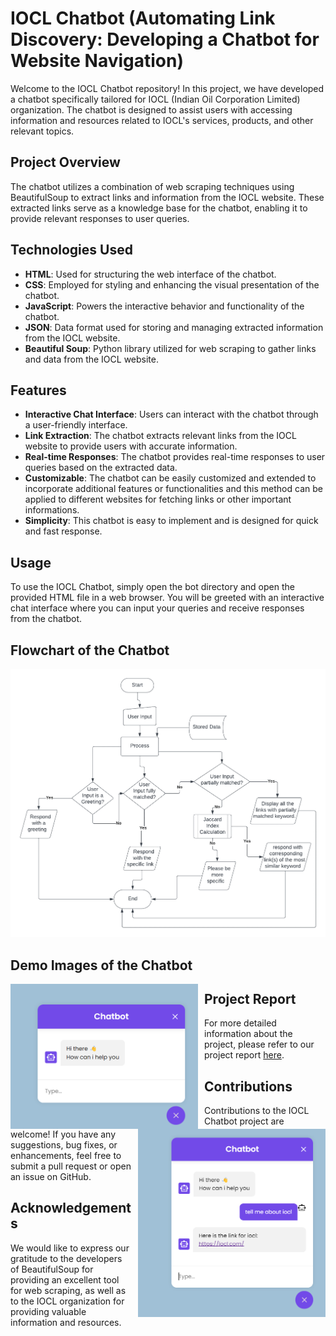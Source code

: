 # IOCL Chatbot (Automating Link Discovery: Developing a Chatbot for Website Navigation)

Welcome to the IOCL Chatbot repository! In this project, we have developed a chatbot specifically tailored for IOCL (Indian Oil Corporation Limited) organization. The chatbot is designed to assist users with accessing information and resources related to IOCL's services, products, and other relevant topics.

## Project Overview

The chatbot utilizes a combination of web scraping techniques using BeautifulSoup to extract links and information from the IOCL website. These extracted links serve as a knowledge base for the chatbot, enabling it to provide relevant responses to user queries.

## Technologies Used

- **HTML**: Used for structuring the web interface of the chatbot.
- **CSS**: Employed for styling and enhancing the visual presentation of the chatbot.
- **JavaScript**: Powers the interactive behavior and functionality of the chatbot.
- **JSON**: Data format used for storing and managing extracted information from the IOCL website.
- **Beautiful Soup**: Python library utilized for web scraping to gather links and data from the IOCL website.

## Features

- **Interactive Chat Interface**: Users can interact with the chatbot through a user-friendly interface.
- **Link Extraction**: The chatbot extracts relevant links from the IOCL website to provide users with accurate information.
- **Real-time Responses**: The chatbot provides real-time responses to user queries based on the extracted data.
- **Customizable**: The chatbot can be easily customized and extended to incorporate additional features or functionalities and this method can be applied to different websites for fetching links or other important informations.
- **Simplicity**: This chatbot is easy to implement and is designed for quick and fast response.

## Usage

To use the IOCL Chatbot, simply open the bot directory and open the provided HTML file in a web browser. You will be greeted with an interactive chat interface where you can input your queries and receive responses from the chatbot.

## Flowchart of the Chatbot

![Flowchart](https://github.com/anfunggwrabrahma/Chatbot/blob/main/a1.png)

## Demo Images of the Chatbot

<div>
    <img src="https://github.com/anfunggwrabrahma/Chatbot/blob/main/a2.png" alt="Image 1" style="float:left; margin-right: 10px;" width="300"/>
    <img src="https://github.com/anfunggwrabrahma/Chatbot/blob/main/a3.png" alt="Image 2" style="float:right; margin-left: 10px;" width="300"/>
</div>


## Project Report

For more detailed information about the project, please refer to our project report [here](https://drive.google.com/file/d/1Xt2V-77V18w_nUSdBNBXexsnmARR8ohi/view?usp=sharing).

## Contributions

Contributions to the IOCL Chatbot project are welcome! If you have any suggestions, bug fixes, or enhancements, feel free to submit a pull request or open an issue on GitHub.

## Acknowledgements

We would like to express our gratitude to the developers of BeautifulSoup for providing an excellent tool for web scraping, as well as to the IOCL organization for providing valuable information and resources.

